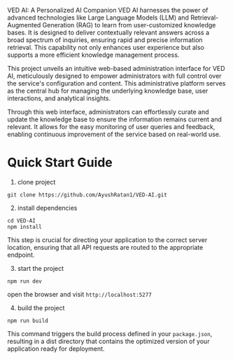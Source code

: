 VED AI: A Personalized AI Companion
VED AI harnesses the power of advanced technologies like Large Language Models (LLM) and Retrieval-Augmented Generation (RAG) to learn from user-customized knowledge bases. It is designed to deliver contextually relevant answers across a broad spectrum of inquiries, ensuring rapid and precise information retrieval. This capability not only enhances user experience but also supports a more efficient knowledge management process.

This project unveils an intuitive web-based administration interface for VED AI, meticulously designed to empower administrators with full control over the service's configuration and content. This administrative platform serves as the central hub for managing the underlying knowledge base, user interactions, and analytical insights.

Through this web interface, administrators can effortlessly curate and update the knowledge base to ensure the information remains current and relevant. It allows for the easy monitoring of user queries and feedback, enabling continuous improvement of the service based on real-world use.

# Quick Start Guide

1. clone project

```shell
git clone https://github.com/AyushRatan1/VED-AI.git
```

2. install dependencies

```shell
cd VED-AI
npm install
```

This step is crucial for directing your application to the correct server location, ensuring that all API requests are routed to the appropriate endpoint.

3. start the project

```shell
npm run dev
```

open the browser and visit `http://localhost:5277`

4. build the project

```shell
npm run build
```

This command triggers the build process defined in your `package.json`, resulting in a dist directory that contains the optimized version of your application ready for deployment.



